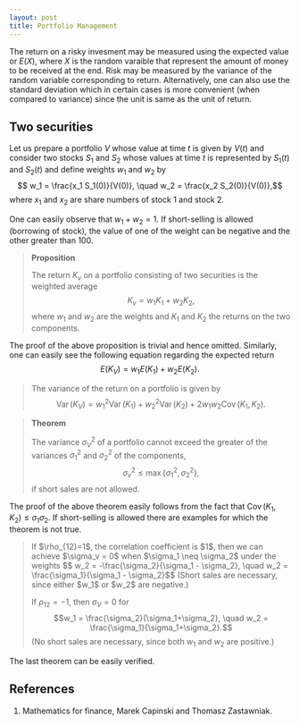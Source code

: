```yaml
---
layout: post
title: Portfolio Management
---
```


The return on a risky invesment may be measured using the expected value or $E(X)$, where $X$ is the random varaible that represent the amount of money to be received at the end. Risk may be measured by the variance of the random variable corresponding to return. Alternatively, one can also use the standard deviation which in certain cases is more convenient (when compared to variance) since the unit is same as the unit of return.

## Two securities

Let us prepare a portfolio $V$ whose value at time $t$ is given by $V(t)$ and consider two stocks $S_1$ and $S_2$ whose values at time $t$ is represented by $S_1(t)$ and $S_2(t)$ and define weights $w_1$ and $w_2$ by 
$$ w_1 = \frac{x_1 S_1(0)}{V(0)}, \quad w_2 = \frac{x_2 S_2(0)}{V(0)},$$ 
where $x_1$ and $x_2$ are share numbers of stock $1$ and stock $2$.

One can easily observe that $w_1+w_2 = 1$. If short-selling is allowed (borrowing of stock), the value of one of the weight can be negative and the other greater than $100%$.

<blockquote>
<b>Proposition</b>

The return $K_v$ on a portfolio consisting of two securities is the weighted average
$$K_v = w_1K_1 + w_2K_2,$$
where $w_1$ and $w_2$ are the weights and $K_1$ and $K_2$ the returns on the two components.
</blockquote>

The proof of the above proposition is trivial and hence omitted. Similarly, one can easily see the following equation regarding the expected return
$$ E(K_V) = w_1E(K_1)+w_2E(K_2).$$

<blockquote>


The variance of the return on a portfolio is given by
$${\operatorname{Var}}(K_V) = w_1^2 {\operatorname{Var}}(K_1) + w_2^2{\operatorname{Var}}(K_2) +  2w_1w_2{\operatorname{Cov}}(K_1,K_2).$$
</blockquote>

<blockquote>
<b>Theorem</b>

The variance $\sigma^2_V$ of a portfolio cannot exceed the greater of the variances $\sigma_1^2$ and $\sigma_2^2$ of the components,
$$\sigma_v^2 \le \max\{\sigma_1^2, \sigma_2^2\},$$
if short sales are not allowed.
</blockquote>

The proof of the above theorem easily follows from the fact that ${\operatorname{Cov}}(K_1,K_2) \le \sigma_1\sigma_2$. If short-selling is allowed there are examples for which the theorem is not true.

<blockquote>
If $\rho_{12}=1$, the correlation coefficient is $1$, then we can achieve $\sigma_v = 0$ when $\sigma_1 \neq \sigma_2$ under the weights
$$ w_2 = -\frac{\sigma_2}{\sigma_1 - \sigma_2}, \quad w_2 = \frac{\sigma_1}{\sigma_1 - \sigma_2}$$
(Short sales are necessary, since either $w_1$ or $w_2$ are negative.)

If $\rho_{12}=-1$, then $\sigma_V = 0$ for 
$$w_1 = \frac{\sigma_2}{\sigma_1+\sigma_2}, \quad w_2 = \frac{\sigma_1}{\sigma_1+\sigma_2}.$$
(No short sales are necessary, since both $w_1$ and $w_2$ are positive.)
</blockquote>

The last theorem can be easily verified.
## References

1. Mathematics for finance, Marek Capinski and Thomasz Zastawniak.
